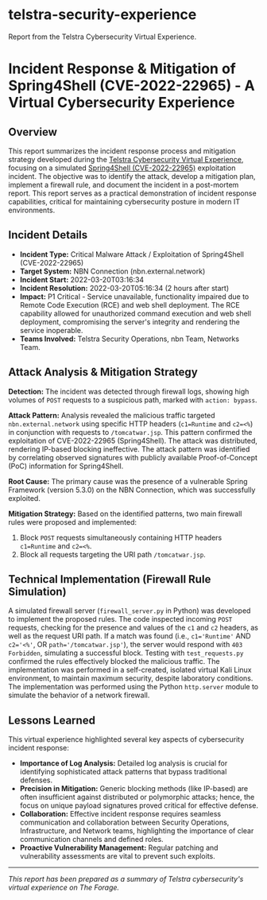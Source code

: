 # telstra-security-experience
Report from the Telstra Cybersecurity Virtual Experience.
# Incident Response & Mitigation of Spring4Shell (CVE-2022-22965) - A Virtual Cybersecurity Experience

## Overview

This report summarizes the incident response process and mitigation strategy developed during the [Telstra Cybersecurity Virtual Experience](https://www.theforage.com/simulations/telstra/cybersecurity-cyyo), focusing on a simulated [Spring4Shell (CVE-2022-22965)](https://nvd.nist.gov/vuln/detail/cve-2022-22965) exploitation incident. The objective was to identify the attack, develop a mitigation plan, implement a firewall rule, and document the incident in a post-mortem report. This report serves as a practical demonstration of incident response capabilities, critical for maintaining cybersecurity posture in modern IT environments.

## Incident Details

* **Incident Type:** Critical Malware Attack / Exploitation of Spring4Shell (CVE-2022-22965)
* **Target System:** NBN Connection (nbn.external.network)
* **Incident Start:** 2022-03-20T03:16:34
* **Incident Resolution:** 2022-03-20T05:16:34 (2 hours after start)
* **Impact:** P1 Critical - Service unavailable, functionality impaired due to Remote Code Execution (RCE) and web shell deployment. The RCE capability allowed for unauthorized command execution and web shell deployment, compromising the server's integrity and rendering the service inoperable.
* **Teams Involved:** Telstra Security Operations, nbn Team, Networks Team.

## Attack Analysis & Mitigation Strategy

**Detection:** The incident was detected through firewall logs, showing high volumes of `POST` requests to a suspicious path, marked with `action: bypass`.

**Attack Pattern:** Analysis revealed the malicious traffic targeted `nbn.external.network` using specific HTTP headers (`c1=Runtime` and `c2=<%`) in conjunction with requests to `/tomcatwar.jsp`. This pattern confirmed the exploitation of CVE-2022-22965 (Spring4Shell). The attack was distributed, rendering IP-based blocking ineffective. The attack pattern was identified by correlating observed signatures with publicly available Proof-of-Concept (PoC) information for Spring4Shell.

**Root Cause:** The primary cause was the presence of a vulnerable Spring Framework (version 5.3.0) on the NBN Connection, which was successfully exploited.

**Mitigation Strategy:** Based on the identified patterns, two main firewall rules were proposed and implemented:
1.  Block `POST` requests simultaneously containing HTTP headers `c1=Runtime` and `c2=<%`.
2.  Block all requests targeting the URI path `/tomcatwar.jsp`.

## Technical Implementation (Firewall Rule Simulation)

A simulated firewall server (`firewall_server.py` in Python) was developed to implement the proposed rules. The code inspected incoming `POST` requests, checking for the presence and values of the `c1` and `c2` headers, as well as the request URI path. If a match was found (i.e., `c1='Runtime'` AND `c2='<%'`, OR `path='/tomcatwar.jsp'`), the server would respond with `403 Forbidden`, simulating a successful block. Testing with `test_requests.py` confirmed the rules effectively blocked the malicious traffic. The implementation was performed in a self-created, isolated virtual Kali Linux environment, to maintain maximum security, despite laboratory conditions. The implementation was performed using the Python `http.server` module to simulate the behavior of a network firewall.

## Lessons Learned

This virtual experience highlighted several key aspects of cybersecurity incident response:

* **Importance of Log Analysis:** Detailed log analysis is crucial for identifying sophisticated attack patterns that bypass traditional defenses.
* **Precision in Mitigation:** Generic blocking methods (like IP-based) are often insufficient against distributed or polymorphic attacks; hence, the focus on unique payload signatures proved critical for effective defense.
* **Collaboration:** Effective incident response requires seamless communication and collaboration between Security Operations, Infrastructure, and Network teams, highlighting the importance of clear communication channels and defined roles.
* **Proactive Vulnerability Management:** Regular patching and vulnerability assessments are vital to prevent such exploits.

---
*This report has been prepared as a summary of Telstra cybersecurity's virtual experience on The Forage.*
